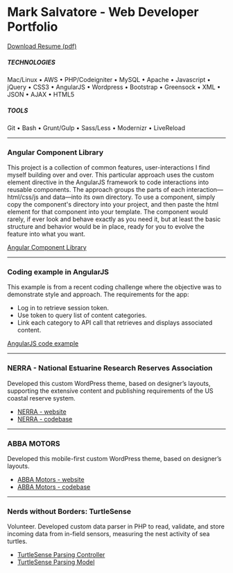 # Mark Salvatore - Web Developer Portfolio
[Download Resume (pdf)](marksalvatore-webdeveloper.pdf)

##### TECHNOLOGIES
Mac/Linux • AWS • PHP/Codeigniter • MySQL • Apache • Javascript • jQuery • CSS3 • AngularJS • Wordpress • Bootstrap • Greensock • XML • JSON • AJAX • HTML5

##### TOOLS
Git • Bash • Grunt/Gulp • Sass/Less • Modernizr • LiveReload


___

### Angular Component Library
This project is a collection of common features, user-interactions I find myself building over and over. This particular approach uses the custom element directive in the AngularJS framework to code interactions into reusable components. The approach groups the parts of each interaction&mdash;html/css/js and data&mdash;into its own directory. To use a component, simply copy the component's directory into your project, and then paste the html element for that component into your template. The component would rarely, if ever look and behave exactly as you need it, but at least the basic structure and behavior would be in place, ready for you to evolve the feature into what you want.

[Angular Component Library](http://www.salvatore.us/anglib)

___

### Coding example in AngularJS
This example is from a recent coding challenge where the objective was to demonstrate style and approach. The requirements for the app:
+ Log in to retrieve session token.
+ Use token to query list of content categories.
+ Link each category to API call that retrieves and displays associated content.

[AngularJS code example](https://github.com/marksalvatore/angapi)

___

### NERRA - National Estuarine Research Reserves Association
Developed this custom WordPress theme, based on designer’s layouts, supporting the extensive content and publishing requirements of the US coastal reserve system.
+ [NERRA - website](http://www.nerra.org)
+ [NERRA - codebase](https://bitbucket.org/marksalvatore/nerralite/src)

___

### ABBA MOTORS
Developed this mobile-first custom WordPress theme, based on designer’s layouts.
+ [ABBA Motors - website](http://www.abbamotors.com)
+ [ABBA Motors - codebase](https://bitbucket.org/marksalvatore/abbamotors/src/8dc6ab075e76fec79749ab06d3d271e1f1a6cf67?at=master)

___

### Nerds without Borders: TurtleSense
Volunteer. Developed custom data parser in PHP to read, validate, and store incoming data from in-field sensors, measuring the nest activity of sea turtles.
+ [TurtleSense Parsing Controller](https://github.com/ckromero/turtlesense/blob/master/staging/application/controllers/parser.php)
+ [TurtleSense Parsing Model](https://github.com/ckromero/turtlesense/blob/master/staging/application/models/parse.php)


